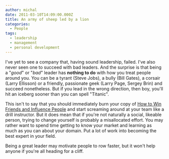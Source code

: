 ```yaml
---
author: michal
date: 2011-03-10T14:09:00.000Z
title: An army of sheep led by a lion
categories:
  - People
tags:
  - leadership
  - management
  - personal development
---
```


I've yet to see a company that, having sound leadership, failed. I've also never seen one to succeed with bad leaders. And the surprise is that being a "*good*" or "*bad*" leader has **nothing to do** with how you treat people around you. You can be a tyrant (Steve Jobs), a bully (Bill Gates), a corsair (Larry Ellisson) or a friendly, passionate geek (Larry Page, Sergey Brin) and succeed nonetheless. But if you lead in the wrong direction, then boy, you'll hit an iceberg sooner than you can spell "Titanic".

<!--more-->

This isn't to say that you should immediately burn your copy of [How to Win Friends and Influence People][amazhowtowin] and start screaming around at your team like a drill instructor. But it does mean that if you're not naturally a social, likeable person, trying to change yourself is probably a misallocated effort. You may rather want to spend time getting to know your market and learning as much as you can about your domain. Put a lot of work into becoming the best expert in your field.

Being a great leader may motivate people to row faster, but it won't help anyone if you're all heading for a cliff.

[amazhowtowin]: http://www.amazon.com/gp/product/B003WEAI4E/ref=as_li_ss_tl?ie=UTF8&camp=1789&creative=390957&creativeASIN=B003WEAI4E&linkCode=as2&tag=micsbit-20
